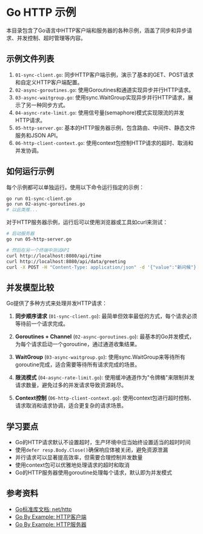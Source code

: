 # Go HTTP 示例

本目录包含了Go语言中HTTP客户端和服务器的各种示例，涵盖了同步和异步请求、并发控制、超时管理等内容。

## 示例文件列表

1. `01-sync-client.go`: 同步HTTP客户端示例，演示了基本的GET、POST请求和自定义HTTP客户端配置。
2. `02-async-goroutines.go`: 使用Goroutines和通道实现异步并行HTTP请求。
3. `03-async-waitgroup.go`: 使用sync.WaitGroup实现异步并行HTTP请求，展示了另一种同步方式。
4. `04-async-rate-limit.go`: 使用信号量(semaphore)模式实现限流的并发HTTP请求。
5. `05-http-server.go`: 基本的HTTP服务器示例，包含路由、中间件、静态文件服务和JSON API。
6. `06-http-client-context.go`: 使用context包控制HTTP请求的超时、取消和并发协调。

## 如何运行示例

每个示例都可以单独运行。使用以下命令运行指定的示例：

```bash
go run 01-sync-client.go
go run 02-async-goroutines.go
# 以此类推...
```

对于HTTP服务器示例，运行后可以使用浏览器或工具如curl来测试：

```bash
# 启动服务器
go run 05-http-server.go

# 然后在另一个终端中测试API
curl http://localhost:8080/api/time
curl http://localhost:8080/api/data/greeting
curl -X POST -H "Content-Type: application/json" -d '{"value":"新问候"}' http://localhost:8080/api/data/greeting
```

## 并发模型比较

Go提供了多种方式来处理并发HTTP请求：

1. **同步顺序请求** (`01-sync-client.go`): 最简单但效率最低的方式，每个请求必须等待前一个请求完成。

2. **Goroutines + Channel** (`02-async-goroutines.go`): 最基本的Go并发模式，为每个请求启动一个goroutine，通过通道收集结果。

3. **WaitGroup** (`03-async-waitgroup.go`): 使用sync.WaitGroup来等待所有goroutine完成，适合需要等待所有请求完成的场景。

4. **限流模式** (`04-async-rate-limit.go`): 使用缓冲通道作为"令牌桶"来限制并发请求数量，避免过多的并发请求导致资源耗尽。

5. **Context控制** (`06-http-client-context.go`): 使用context包进行超时控制、请求取消和请求协调，适合更复杂的请求场景。

## 学习要点

- Go的HTTP请求默认不设置超时，生产环境中应当始终设置适当的超时时间
- 使用`defer resp.Body.Close()`确保响应体被关闭，避免资源泄漏
- 并行请求可以显著提高效率，但需要合理控制并发数量
- 使用context包可以优雅地处理请求的超时和取消
- Go的HTTP服务器使用goroutine处理每个请求，默认即为并发模式

## 参考资料

- [Go标准库文档: net/http](https://golang.org/pkg/net/http/)
- [Go By Example: HTTP客户端](https://gobyexample.com/http-clients)
- [Go By Example: HTTP服务器](https://gobyexample.com/http-servers) 